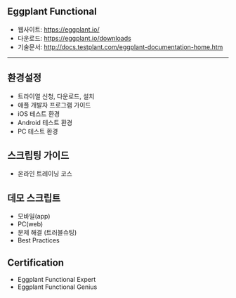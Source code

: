 ## Eggplant Functional
* 웹사이트: https://eggplant.io/
* 다운로드: https://eggplant.io/downloads
* 기술문서: http://docs.testplant.com/eggplant-documentation-home.htm
------
## 환경설정
* 트라이얼 신청, 다운로드, 설치
* 애플 개발자 프로그램 가이드
* iOS 테스트 환경
* Android 테스트 환경
* PC 테스트 환경

## 스크립팅 가이드
* 온라인 트레이닝 코스

## 데모 스크립트
* 모바일(app)
* PC(web)
* 문제 해결 (트러블슈팅)
* Best Practices

## Certification
* Eggplant Functional Expert
* Eggplant Functional Genius
